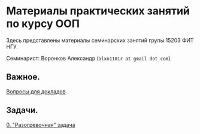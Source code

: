 # Материалы практических занятий по курсу ООП

Здесь представлены материалы семинарских занятий групы 15203 ФИТ НГУ.

Семинарист: Воронков Александр (`alxn1101r at gmail dot com`).

## Важное.

[Вопросы для докладов](2017.java/seminar2/)

## Задачи.

[0. "Разогревочная" задача](2017.java/task1/)

